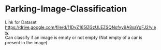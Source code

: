 # Parking-Image-Classification
Link for Dataset https://drive.google.com/file/d/11DyZ165lZGzULEZSQNofyy9A8xaYgFJ2/view <br/>
Can classify if an image is empty or not empty (Not empty of a car is present in the image)
